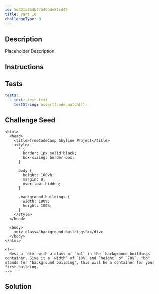 ```yaml
---
id: 5d821a354b47a40bde81cd49
title: Part 10
challengeType: 0
---
```


## Description
<section id='description'>
Placeholder Description
</section>

## Instructions
<section id='instructions'>
</section>

## Tests
<section id='tests'>

```yml
tests:
  - text: test-text
    testString: assert(code.match());

```

</section>

## Challenge Seed
<section id='challengeSeed'>
<div id='html-seed'>

```html<!DOCTYPE html>
<html>    
  <head>
    <title>freeCodeCamp Skyline Project</title>
    <style>
      * {
        border: 1px solid black;
        box-sizing: border-box;
      }

      body {
        height: 100vh;
        margin: 0;
        overflow: hidden;
      }

      .background-buildings {
        width: 100%;
        height: 100%;
      }
    </style>
  </head>

  <body>
    <div class="background-buildings"></div>
  </body>
</html>

<!--
  Nest a `div` with a class of `bb1` in the `background-buildings` container. Give it a `width` of `10%` and `height` of `70%`. "bb" stands for "background building", this will be a container for your first building.
-->
```

</div>
</section>


## Solution
<section id='solution'>

```js
```

</section>
